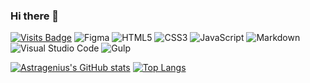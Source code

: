 ### Hi there 👋



[![Visits Badge](https://badges.pufler.dev/visits/braydoncoyer/braydo)](https:braydoncoyer.dev)
![Figma](https://img.shields.io/badge/figma-%23F24E1E.svg?style=for-the-badge&logo=figma&logoColor=white)
![HTML5](https://img.shields.io/badge/html5-%23E34F26.svg?style=for-the-badge&logo=html5&logoColor=white)
![CSS3](https://img.shields.io/badge/css3-%231572B6.svg?style=for-the-badge&logo=css3&logoColor=white)
![JavaScript](https://img.shields.io/badge/javascript-%23323330.svg?style=for-the-badge&logo=javascript&logoColor=%23F7DF1E)
![Markdown](https://img.shields.io/badge/markdown-%23000000.svg?style=for-the-badge&logo=markdown&logoColor=white)
![Visual Studio Code](https://img.shields.io/badge/Visual%20Studio%20Code-0078d7.svg?style=for-the-badge&logo=visual-studio-code&logoColor=white)
![Gulp](https://img.shields.io/badge/GULP-%23CF4647.svg?style=for-the-badge&logo=gulp&logoColor=white)

[![Astragenius's GitHub stats](https://github-readme-stats.vercel.app/api?username=astragenius&show_icons=true)](https://github.com/astragenius)
[![Top Langs](https://github-readme-stats.vercel.app/api/top-langs/?username=astragenius&layout=compact)](https://github.com/astragenius)

